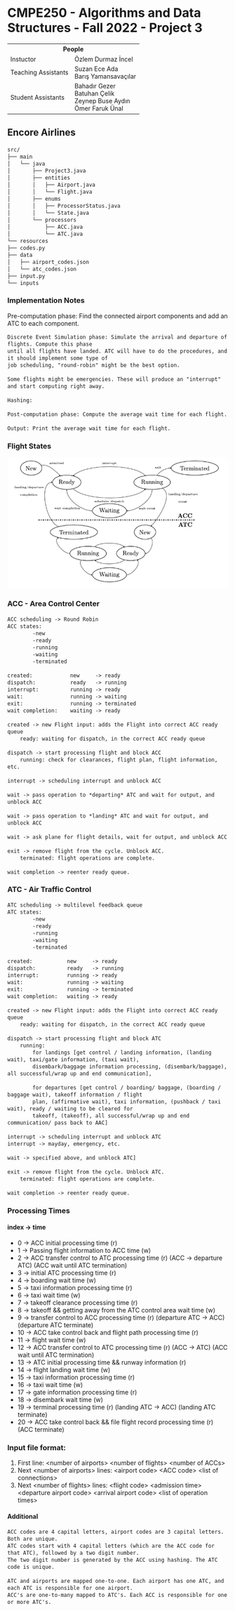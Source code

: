 # CMPE250 - Algorithms and Data Structures - Fall 2022 - Project 3

<table>
  <tr>
    <th colspan="3">
        People
    </th>
  </tr>
  <tr>
    <td>Instuctor</td>
    <td>Özlem Durmaz İncel</td>
  </tr>
  <tr>
    <td>Teaching Assistants</td>
    <td>Suzan Ece Ada <br> Barış Yamansavaçılar</td>
  </tr>
  <tr>
    <td>Student Assistants</td>
    <td>Bahadır Gezer <br> Batuhan Çelik <br> Zeynep Buse Aydın <br> Ömer Faruk Ünal </td>
  </tr>
</table>

## Encore Airlines


    src/
    ├── main
    │   └── java
    │       ├── Project3.java
    │       ├── entities
    │       │   ├── Airport.java
    │       │   └── Flight.java
    │       ├── enums
    │       │   ├── ProcessorStatus.java
    │       │   └── State.java
    │       └── processors
    │           ├── ACC.java
    │           └── ATC.java
    └── resources
    ├── codes.py
    ├── data
    │   ├── airport_codes.json
    │   └── atc_codes.json
    ├── input.py
    └── inputs

[//]: # (#### Check the [description]&#40;./desc/p1_description.pdf&#41; to try out this project. )

### Implementation Notes


Pre-computation phase: Find the connected airport components and add an ATC to each component.

    Discrete Event Simulation phase: Simulate the arrival and departure of flights. Compute this phase
    until all flights have landed. ATC will have to do the procedures, and it should implement some type of
    job scheduling, "round-robin" might be the best option.

    Some flights might be emergencies. These will produce an "interrupt" and start computing right away.

    Hashing: 

    Post-computation phase: Compute the average wait time for each flight.

    Output: Print the average wait time for each flight.

### Flight States

<img title="Flight process state diagram" alt="Fig. 1" src="src/resources/images/states.png">


### ACC - Area Control Center

    ACC scheduling -> Round Robin
    ACC states:
            -new
            -ready
            -running
            -waiting
            -terminated

    created:            new     -> ready
    dispatch:           ready   -> running
    interrupt:          running -> ready
    wait:               running -> waiting
    exit:               running -> terminated
    wait completion:    waiting -> ready

    created -> new Flight input: adds the Flight into correct ACC ready queue
        ready: waiting for dispatch, in the correct ACC ready queue

    dispatch -> start processing flight and block ACC
        running: check for clearances, flight plan, flight information, etc.

    interrupt -> scheduling interrupt and unblock ACC

    wait -> pass operation to *departing* ATC and wait for output, and unblock ACC

    wait -> pass operation to *landing* ATC and wait for output, and unblock ACC

    wait -> ask plane for flight details, wait for output, and unblock ACC

    exit -> remove flight from the cycle. Unblock ACC.
        terminated: flight operations are complete.

    wait completion -> reenter ready queue.

### ATC - Air Traffic Control

    ATC scheduling -> multilevel feedback queue
    ATC states:
            -new
            -ready
            -running
            -waiting
            -terminated

    created:           new     -> ready
    dispatch:          ready   -> running
    interrupt:         running -> ready
    wait:              running -> waiting
    exit:              running -> terminated
    wait completion:   waiting -> ready

    created -> new Flight input: adds the Flight into correct ACC ready queue
        ready: waiting for dispatch, in the correct ACC ready queue

    dispatch -> start processing flight and block ATC
        running:
            for landings [get control / landing information, (landing wait), taxi/gate information, (taxi wait),
            disembark/baggage information processing, (disembark/baggage), all successful/wrap up and end communication],

            for departures [get control / boarding/ baggage, (boarding / baggage wait), takeoff information / flight
            plan, (affirmative wait), taxi information, (pushback / taxi wait), ready / waiting to be cleared for
            takeoff, (takeoff), all successful/wrap up and end communication/ pass back to AAC]

    interrupt -> scheduling interrupt and unblock ATC
    interrupt -> mayday, emergency, etc.

    wait -> specified above, and unblock ATC]

    exit -> remove flight from the cycle. Unblock ATC.
        terminated: flight operations are complete.

    wait completion -> reenter ready queue.

### Processing Times

#### index -> time <br>
 *  0 -> ACC initial processing time (r) <br>
 *  1 -> Passing flight information to ACC time (w) <br>
 *  2 -> ACC transfer control to ATC processing time (r) (ACC -> departure ATC) (ACC wait until ATC termination) <br>
 *  3 -> initial ATC processing time (r) <br>
 *  4 -> boarding wait time (w) <br>
 *  5 -> taxi information processing time (r) <br>
 *  6 -> taxi wait time (w) <br>
 *  7 -> takeoff clearance processing time (r) <br>
 *  8 -> takeoff && getting away from the ATC control area wait time (w) <br>
 *  9 -> transfer control to ACC processing time (r) (departure ATC -> ACC) (departure ATC terminate) <br>
 * 10 -> ACC take control back and flight path processing time (r) <br>
 * 11 -> flight wait time (w) <br>
 * 12 -> ACC transfer control to ATC processing time (r) (ACC -> ATC) (ACC wait until ATC termination) <br>
 * 13 -> ATC initial processing time && runway information (r) <br>
 * 14 -> flight landing wait time (w) <br>
 * 15 -> taxi information processing time (r) <br>
 * 16 -> taxi wait time (w) <br>
 * 17 -> gate information processing time (r) <br>
 * 18 -> disembark wait time (w) <br>
 * 19 -> terminal processing time (r) (landing ATC -> ACC) (landing ATC terminate) <br>
 * 20 -> ACC take control back && file flight record processing time (r) (ACC terminate) <br>


### Input file format:

1. First line: \<number of airports> \<number of flights> \<number of ACCs>
2. Next \<number of airports> lines: \<airport code> \<ACC code> \<list of connections>
3. Next \<number of flights> lines: \<flight code> \<admission time> \<departure airport code> \<arrival airport code> \<list of operation times>


#### Additional

    ACC codes are 4 capital letters, airport codes are 3 capital letters. Both are unique.
    ATC codes start with 4 capital letters (which are the ACC code for that ATC), followed by a two digit number.
    The two digit number is generated by the ACC using hashing. The ATC code is unique.

    ATC and airports are mapped one-to-one. Each airport has one ATC, and each ATC is responsible for one airport.
    ACC's are one-to-many mapped to ATC's. Each ACC is responsible for one or more ATC's. 
    